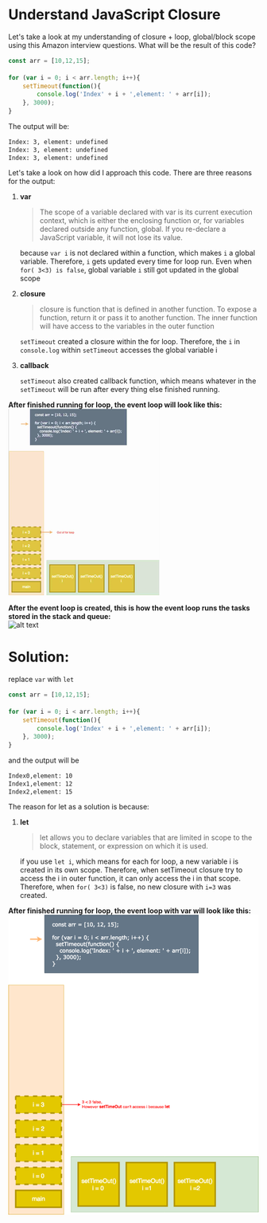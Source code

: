# Understand JavaScript Closure

Let's take a look at my understanding of closure + loop, global/block scope using this Amazon interview questions. What will be the result of this code?

```javascript
const arr = [10,12,15];

for (var i = 0; i < arr.length; i++){
	setTimeout(function(){
		console.log('Index' + i + ',element: ' + arr[i]);
	}, 3000);
}
```

The output will be:

```
Index: 3, element: undefined
Index: 3, element: undefined
Index: 3, element: undefined
```

Let's take a look on how did I approach this code. There are three reasons for the output:

1. **var**<br />
	 >The scope of a variable declared with var is its current execution context, which is either the enclosing function or, for variables declared outside any function, global. If you re-declare a JavaScript variable, it will not lose its value.

	 because `var i` is not declared within a function, which makes `i` a global variable. Therefore, `i` gets updated every time for loop run. Even when `for( 3<3) is false`, global variable `i` still got updated in the global scope

2. **closure**<br />
	>closure is function that is defined in another function. To expose a function, return it or pass it to another function. The inner function will have access to the variables in the outer function

	`setTimeout` created a closure within the for loop. Therefore, the `i` in `console.log` within `setTimeout` accesses the global variable i

3. **callback**<br />

	`setTimeout` also created callback function, which means whatever in the `setTimeout` will be run after every thing else finished running.



**After finished running for loop, the event loop will look like this:**
<br />
![alt text](https://github.com/aiyxudev/JavaScript-Closure/blob/master/vareventloop.png)

**After the event loop is created, this is how the event loop runs the tasks stored in the stack and queue:**
<br />
![alt text](https://github.com/aiyxudev/JavaScript-Closure/blob/master/var.gif)


# Solution:
replace `var` with `let`

```javascript
const arr = [10,12,15];

for (var i = 0; i < arr.length; i++){
	setTimeout(function(){
		console.log('Index' + i + ',element: ' + arr[i]);
	}, 3000);
}
```

and the output will be

```
Index0,element: 10
Index1,element: 12
Index2,element: 15
```

The reason for let as a solution is because:

1.  **let**<br />
	>let allows you to declare variables that are limited in scope to the block, statement, or expression on which it is used.

	if you use `let i`, which means for each for loop, a new variable i is created in its own scope. Therefore, when setTimeout closure try to access the i in outer function, it can only access the i in that scope. Therefore, when `for( 3<3)` is false, no new closure with `i=3` was created.


**After finished running for loop, the event loop with var will look like this:**
<br />
![alt text](https://github.com/aiyxudev/JavaScript-Closure/blob/master/leteventloop.png)
